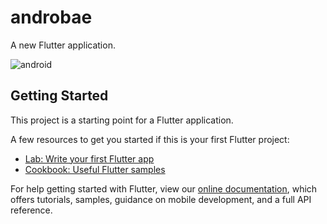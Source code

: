 # androbae

A new Flutter application.

![android](https://user-images.githubusercontent.com/54481207/86205691-25a8fe80-bb88-11ea-85c2-adc30b622050.jpg)

## Getting Started

This project is a starting point for a Flutter application.

A few resources to get you started if this is your first Flutter project:

- [Lab: Write your first Flutter app](https://flutter.dev/docs/get-started/codelab)
- [Cookbook: Useful Flutter samples](https://flutter.dev/docs/cookbook)

For help getting started with Flutter, view our
[online documentation](https://flutter.dev/docs), which offers tutorials,
samples, guidance on mobile development, and a full API reference.
